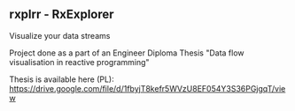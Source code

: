## rxplrr - RxExplorer

Visualize your data streams

Project done as a part of an Engineer Diploma Thesis "Data flow visualisation in reactive programming"

Thesis is available here (PL): https://drive.google.com/file/d/1fbyjT8kefr5WVzU8EF054Y3S36PGjgqT/view
